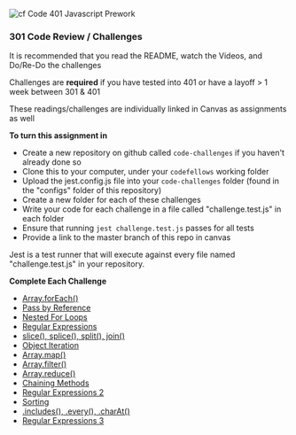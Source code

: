 ![cf](http://i.imgur.com/7v5ASc8.png) Code 401 Javascript Prework

### 301 Code Review / Challenges

It is recommended that you read the README, watch the Videos, and Do/Re-Do the challenges

Challenges are **required** if you have tested into 401 or have a layoff > 1 week between 301 & 401

These readings/challenges are individually linked in Canvas as assignments as well

**To turn this assignment in**

- Create a new repository on github called `code-challenges` if you haven't already done so
- Clone this to your computer, under your `codefellows` working folder
- Upload the  jest.config.js file into your `code-challenges` folder (found in the "configs" folder of this repository)
- Create a new folder for each of these challenges
- Write your code for each challenge in a file called "challenge.test.js" in each folder
- Ensure that running `jest challenge.test.js` passes for all tests
- Provide a link to the master branch of this repo in canvas

Jest is a test runner that will execute against every file named "challenge.test.js" in your repository.

**Complete Each Challenge**

- [Array.forEach()](https://codefellows.github.io/code-301-guide/curriculum/01-smacss-media-queries/challenges/ASSIGNMENT)
- [Pass by Reference](https://codefellows.github.io/code-301-guide/curriculum/02-jquery-selectors-events/challenges/ASSIGNMENT)
- [Nested For Loops](https://codefellows.github.io/code-301-guide/curriculum/03-flexbox-templating/challenges/ASSIGNMENT)
- [Regular Expressions](https://codefellows.github.io/code-301-guide/curriculum/04-RWD-RegEx/challenges/ASSIGNMENT)
- [slice(), splice(), split(), join()](https://codefellows.github.io/code-301-guide/curriculum/05-deployment/challenges/ASSIGNMENT)
- [Object Iteration](https://codefellows.github.io/code-301-guide/curriculum/06-node-express-apis/challenges/ASSIGNMENT)
- [Array.map()](https://codefellows.github.io/code-301-guide/curriculum/07-apis-continued/challenges/ASSIGNMENT)
- [Array.filter()](https://codefellows.github.io/code-301-guide/curriculum/08-sql-postgres/challenges/ASSIGNMENT)
- [Array.reduce()](https://codefellows.github.io/code-301-guide/curriculum/09-sql-continued/challenges)
- [Chaining Methods](https://codefellows.github.io/code-301-guide/curriculum/10-call-stack/challenges/ASSIGNMENT)
- [Regular Expressions 2](https://codefellows.github.io/code-301-guide/curriculum/11-ejs/challenges/ASSIGNMENT)
- [Sorting](https://codefellows.github.io/code-301-guide/curriculum/12-components/challenges/ASSIGNMENT)
- [.includes(), .every(), .charAt()](https://codefellows.github.io/code-301-guide/curriculum/13-forms/challenges/ASSIGNMENT)
- [Regular Expressions 3](https://codefellows.github.io/code-301-guide/curriculum/14-google-books/challenges/ASSIGNMENT)